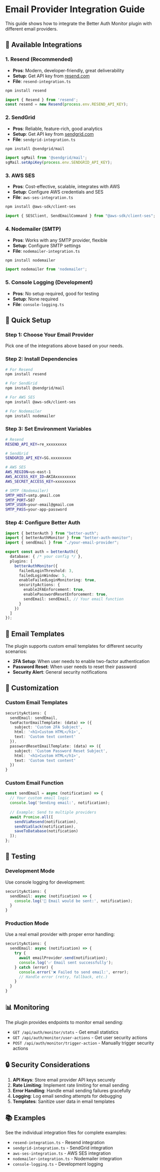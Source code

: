 # Email Provider Integration Guide

This guide shows how to integrate the Better Auth Monitor plugin with different email providers.

## 📧 Available Integrations

### 1. **Resend** (Recommended)
- **Pros**: Modern, developer-friendly, great deliverability
- **Setup**: Get API key from [resend.com](https://resend.com)
- **File**: `resend-integration.ts`

```bash
npm install resend
```

```typescript
import { Resend } from 'resend';
const resend = new Resend(process.env.RESEND_API_KEY);
```

### 2. **SendGrid**
- **Pros**: Reliable, feature-rich, good analytics
- **Setup**: Get API key from [sendgrid.com](https://sendgrid.com)
- **File**: `sendgrid-integration.ts`

```bash
npm install @sendgrid/mail
```

```typescript
import sgMail from '@sendgrid/mail';
sgMail.setApiKey(process.env.SENDGRID_API_KEY);
```

### 3. **AWS SES**
- **Pros**: Cost-effective, scalable, integrates with AWS
- **Setup**: Configure AWS credentials and SES
- **File**: `aws-ses-integration.ts`

```bash
npm install @aws-sdk/client-ses
```

```typescript
import { SESClient, SendEmailCommand } from "@aws-sdk/client-ses";
```

### 4. **Nodemailer (SMTP)**
- **Pros**: Works with any SMTP provider, flexible
- **Setup**: Configure SMTP settings
- **File**: `nodemailer-integration.ts`

```bash
npm install nodemailer
```

```typescript
import nodemailer from 'nodemailer';
```

### 5. **Console Logging** (Development)
- **Pros**: No setup required, good for testing
- **Setup**: None required
- **File**: `console-logging.ts`

## 🚀 Quick Setup

### Step 1: Choose Your Email Provider
Pick one of the integrations above based on your needs.

### Step 2: Install Dependencies
```bash
# For Resend
npm install resend

# For SendGrid
npm install @sendgrid/mail

# For AWS SES
npm install @aws-sdk/client-ses

# For Nodemailer
npm install nodemailer
```

### Step 3: Set Environment Variables
```bash
# Resend
RESEND_API_KEY=re_xxxxxxxxx

# SendGrid
SENDGRID_API_KEY=SG.xxxxxxxxx

# AWS SES
AWS_REGION=us-east-1
AWS_ACCESS_KEY_ID=AKIAxxxxxxxxx
AWS_SECRET_ACCESS_KEY=xxxxxxxxx

# SMTP (Nodemailer)
SMTP_HOST=smtp.gmail.com
SMTP_PORT=587
SMTP_USER=your-email@gmail.com
SMTP_PASS=your-app-password
```

### Step 4: Configure Better Auth
```typescript
import { betterAuth } from "better-auth";
import { betterAuthMonitor } from "better-auth-monitor";
import { sendEmail } from "./your-email-provider";

export const auth = betterAuth({
  database: { /* your config */ },
  plugins: [
    betterAuthMonitor({
      failedLoginThreshold: 3,
      failedLoginWindow: 5,
      enableFailedLoginMonitoring: true,
      securityActions: {
        enable2FAEnforcement: true,
        enablePasswordResetEnforcement: true,
        sendEmail: sendEmail, // Your email function
      }
    })
  ]
});
```

## 📝 Email Templates

The plugin supports custom email templates for different security scenarios:

- **2FA Setup**: When user needs to enable two-factor authentication
- **Password Reset**: When user needs to reset their password
- **Security Alert**: General security notifications

## 🔧 Customization

### Custom Email Templates
```typescript
securityActions: {
  sendEmail: sendEmail,
  twoFactorEmailTemplate: (data) => ({
    subject: 'Custom 2FA Subject',
    html: '<h1>Custom HTML</h1>',
    text: 'Custom text content'
  }),
  passwordResetEmailTemplate: (data) => ({
    subject: 'Custom Password Reset Subject',
    html: '<h1>Custom HTML</h1>',
    text: 'Custom text content'
  })
}
```

### Custom Email Function
```typescript
const sendEmail = async (notification) => {
  // Your custom email logic
  console.log('Sending email:', notification);
  
  // Example: Send to multiple providers
  await Promise.all([
    sendViaResend(notification),
    sendViaSlack(notification),
    saveToDatabase(notification)
  ]);
};
```

## 🧪 Testing

### Development Mode
Use console logging for development:
```typescript
securityActions: {
  sendEmail: async (notification) => {
    console.log('📧 Email would be sent:', notification);
  }
}
```

### Production Mode
Use a real email provider with proper error handling:
```typescript
securityActions: {
  sendEmail: async (notification) => {
    try {
      await emailProvider.send(notification);
      console.log('✅ Email sent successfully');
    } catch (error) {
      console.error('❌ Failed to send email:', error);
      // Handle error (retry, fallback, etc.)
    }
  }
}
```

## 📊 Monitoring

The plugin provides endpoints to monitor email sending:

- `GET /api/auth/monitor/stats` - Get email statistics
- `GET /api/auth/monitor/user-actions` - Get user security actions
- `POST /api/auth/monitor/trigger-action` - Manually trigger security actions

## 🔒 Security Considerations

1. **API Keys**: Store email provider API keys securely
2. **Rate Limiting**: Implement rate limiting for email sending
3. **Error Handling**: Handle email sending failures gracefully
4. **Logging**: Log email sending attempts for debugging
5. **Templates**: Sanitize user data in email templates

## 📚 Examples

See the individual integration files for complete examples:
- `resend-integration.ts` - Resend integration
- `sendgrid-integration.ts` - SendGrid integration
- `aws-ses-integration.ts` - AWS SES integration
- `nodemailer-integration.ts` - Nodemailer integration
- `console-logging.ts` - Development logging
